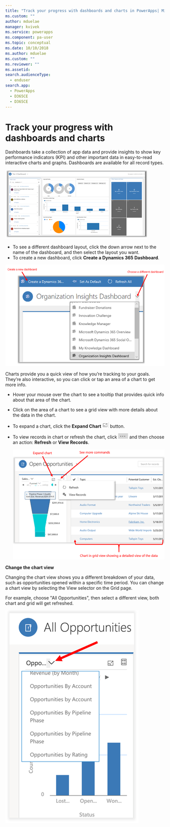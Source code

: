 ```yaml
---
title: "Track your progress with dashboards and charts in PowerApps| MicrosoftDocs"
ms.custom: ""
author: mduelae
manager: kvivek
ms.service: powerapps
ms.component: pa-user
ms.topic: conceptual
ms.date: 10/10/2018
ms.author: mduelae
ms.custom: ""
ms.reviewer: ""
ms.assetid: 
search.audienceType: 
  - enduser
search.app: 
  - PowerApps
  - D365CE
  - D365CE
---
```

# Track your progress with dashboards and charts

Dashboards take a collection of app data and provide insights to show key performance indicators (KPI) and other important data in easy-to-read interactive charts and graphs. Dashboards are available for all record types.

![Dashboard](media/Dashboard.png "Dashboard") 

-  To see a different dashboard layout, click the down arrow next to the name of the dashboard, and then select the layout you want.
-  To create a new dashboard, click **Create a Dynamics 365 Dashboard**.

![Add or change dashboard](media/add_dashboard.png "Add or change dashboard") 


Charts provide you a quick view of how you’re tracking to your goals. They’re also interactive, so you can click or tap an area of a chart to get more info.

-   Hover your mouse over the chart to see a tooltip that provides quick info about that area of the chart.

-   Click on the area of a chart to see a grid view with more details about the data in the chart.

-   To expand a chart, click the **Expand Chart**  ![Expand chart view](media/expandviewbutton.png "Expand chart view") button.

-   To view records in chart or refresh the chart, click ![More commands](media/MoreButton.png "More commands") and then choose an  action: **Refresh** or **View Records**.
            
     ![View of charts in PowerApps](media/ViewOfCharts.png "View of charts in PowerApps")  
       

**Change the chart view**
 
Changing the chart view shows you a different breakdown of your data, such as opportunities opened within a specific time period. You can change a chart view by selecting the View selector on the Grid page.

For example, choose "All Opportunities", then select a different view, both chart and grid will get refreshed.

![Change a chart view in PowerApps](media/ChangeChartView.png "Change a chart view in PowerApps")














